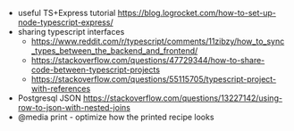 - useful TS+Express tutorial https://blog.logrocket.com/how-to-set-up-node-typescript-express/
- sharing typescript interfaces 
  - https://www.reddit.com/r/typescript/comments/11zibzy/how_to_sync_types_between_the_backend_and_frontend/
  - https://stackoverflow.com/questions/47729344/how-to-share-code-between-typescript-projects
  - https://stackoverflow.com/questions/55115705/typescript-project-with-references
- Postgresql JSON https://stackoverflow.com/questions/13227142/using-row-to-json-with-nested-joins
- @media print - optimize how the printed recipe looks